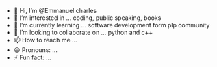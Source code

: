 - 👋 Hi, I’m @Emmanuel charles
- 👀 I’m interested in ... coding, public speaking, books 
- 🌱 I’m currently learning ... software development form plp community 
- 💞️ I’m looking to collaborate on ... python and c++
- 📫 How to reach me ...
- 😄 Pronouns: ...
- ⚡ Fun fact: ...

<!---
Imancharlie/Imancharlie is a ✨ special ✨ repository because its `README.md` (this file) appears on your GitHub profile.
You can click the Preview link to take a look at your changes.
--->
